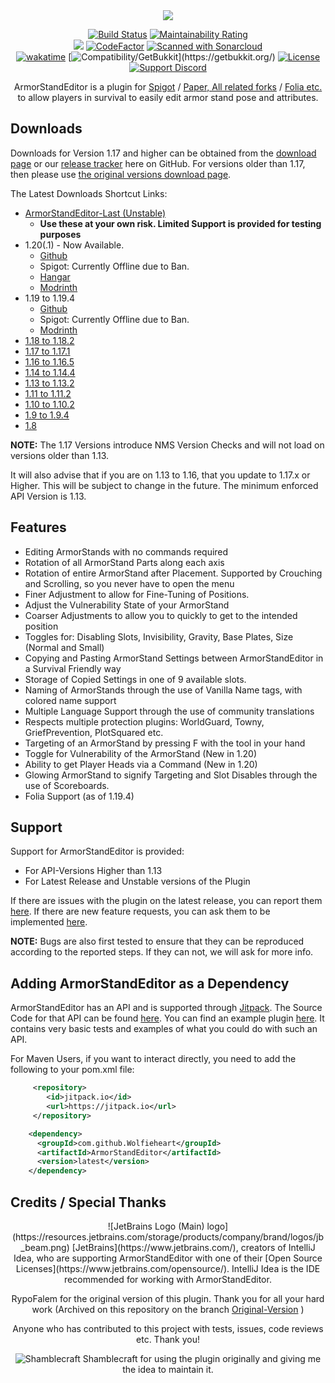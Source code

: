 <div align="center">

<img src="https://github.com/Wolfieheart/ArmorStandEditor/blob/master/ArmorStandEditorHeader.png" />

[![Build Status](https://github.com/Wolfst0rm/ArmorStandEditor/actions/workflows/maven-publish.yml/badge.svg?style=flat)](https://github.com/Wolfst0rm/ArmorStandEditor/actions/workflows/maven-publish.yml)
[![Maintainability Rating](https://sonarcloud.io/api/project_badges/measure?project=wolfieheart_ArmorStandEditor&metric=sqale_rating&style=flat)](https://sonarcloud.io/summary/new_code?id=wolfieheart_ArmorStandEditor)  
[![](https://jitpack.io/v/Wolfieheart/ArmorStandEditor.svg)](https://jitpack.io/#Wolfieheart/ArmorStandEditor)
[![CodeFactor](https://www.codefactor.io/repository/github/wolfieheart/armorstandeditor/badge?style=flat)](https://www.codefactor.io/repository/github/wolfieheart/armorstandeditor)
[![Scanned with Sonarcloud](https://img.shields.io/badge/Scanned%20With-Sonarcloud-orange?style=flat&logo=sonarcloud)](https://sonarcloud.io/summary/new_code?id=Wolfst0rm_ArmorStandEditor)  
[![wakatime](https://wakatime.com/badge/github/Wolfst0rm/ArmorStandEditor.svg?style=flat)](https://wakatime.com/badge/github/Wolfst0rm/ArmorStandEditor)
[![Compatibility/GetBukkit](https://img.shields.io/badge/Compatability-Paper%2C%20Spigot%2C%20Bukkit%20etc.%20(GetBukkit.org)-yellowgreen?style=flat)](https://getbukkit.org/)
[![License](https://img.shields.io/badge/Licence-GNU%20Public%20V3%20-red?style=flat)](https://github.com/Wolfst0rm/ArmorStandEditor/LICENSE.md)
[![Support Discord](https://dcbadge.vercel.app/api/server/3BbJKWpTCj?style=flat)](https://discord.gg/3BbJKWpTCj)

ArmorStandEditor is a plugin for [Spigot](https://www.spigotmc.org/) / [Paper, All related forks](https://papermc.io/downloads/paper) / [Folia etc.](https://github.com/PaperMC/Folia)  to allow players in survival to easily edit armor stand pose and attributes.

</div>

## Downloads
Downloads for Version 1.17 and higher can be obtained from the [download page](https://www.spigotmc.org/resources/armorstandeditor-reborn.94503/) or our [release tracker](https://github.com/Wolfst0rm/ArmorStandEditor/releases) here on GitHub.
For versions older than 1.17, then please use [the original versions download page](https://www.spigotmc.org/resources/armor-stand-editor-dead.7688/).

The Latest Downloads Shortcut Links:
* [ArmorStandEditor-Last (Unstable)](https://github.com/Wolfst0rm/ArmorStandEditor/actions)
  - **Use these at your own risk. Limited Support is provided for testing purposes**
* 1.20(.1) - Now Available.
  * [Github](https://github.com/Wolfieheart/ArmorStandEditor/releases/tag/1.20.1-43.1)
  * Spigot: Currently Offline due to Ban.
  * [Hangar](https://hangar.papermc.io/Wolfieheart/ArmorStandEditor-Reborn/versions/1.20.1-43)
  * [Modrinth](https://modrinth.com/plugin/armorstandeditor-reborn/version/NuCQHkBx)
* 1.19 to 1.19.4
  * [Github](https://github.com/Wolfieheart/ArmorStandEditor/releases/tag/1.19.2-38)
  * Spigot: Currently Offline due to Ban.
  * [Modrinth](https://modrinth.com/plugin/armorstandeditor-reborn/version/1.19.2-38)
* [1.18 to 1.18.2](https://github.com/Wolfieheart/ArmorStandEditor/releases/tag/1.18.2-34.2)
* [1.17 to 1.17.1](https://github.com/Wolfieheart/ArmorStandEditor/releases/tag/1.17.1-30)
* [1.16 to 1.16.5](https://www.spigotmc.org/resources/armor-stand-editor-dead.7688/download?version=342891)
* [1.14 to 1.14.4](https://www.spigotmc.org/resources/armor-stand-editor-dead.7688/download?version=299267)
* [1.13 to 1.13.2](https://www.spigotmc.org/resources/armor-stand-editor-dead.7688/download?version=235185)
* [1.11 to 1.11.2](https://www.spigotmc.org/resources/armor-stand-editor-dead.7688/download?version=152723)
* [1.10 to 1.10.2](https://www.spigotmc.org/resources/armor-stand-editor-dead.7688/download?version=124213)
* [1.9 to 1.9.4](https://www.spigotmc.org/resources/armor-stand-editor-dead.7688/download?version=92457)
* [1.8](https://www.spigotmc.org/resources/armor-stand-editor-dead.7688/download?version=29676)

**NOTE:** The 1.17 Versions introduce NMS Version Checks and will not load on versions older than 1.13.

It will also advise that if you are on 1.13 to 1.16, that you update to 1.17.x or Higher. This will be
subject to change in the future. The minimum enforced API Version is 1.13.

## Features
* Editing ArmorStands with no commands required
* Rotation of all ArmorStand Parts along each axis
* Rotation of entire ArmorStand after Placement. Supported by Crouching and Scrolling, so you never have to open the menu
* Finer Adjustment to allow for Fine-Tuning of Positions.
* Adjust the Vulnerability State of your ArmorStand
* Coarser Adjustments to allow you to quickly to get to the intended position
* Toggles for: Disabling Slots, Invisibility, Gravity, Base Plates, Size (Normal and Small)
* Copying and Pasting ArmorStand Settings between ArmorStandEditor in a Survival Friendly way
* Storage of Copied Settings in one of 9 available slots.
* Naming of ArmorStands through the use of Vanilla Name tags, with colored name support
* Multiple Language Support through the use of community translations
* Respects multiple protection plugins: WorldGuard, Towny, GriefPrevention, PlotSquared etc.
* Targeting of an ArmorStand by pressing F with the tool in your hand
* Toggle for Vulnerability of the ArmorStand (New in 1.20)
* Ability to get Player Heads via a Command (New in 1.20)
* Glowing ArmorStand to signify Targeting and Slot Disables through the use of Scoreboards.
* Folia Support (as of 1.19.4)

## Support
Support for ArmorStandEditor is provided:
* For API-Versions Higher than 1.13
* For Latest Release and Unstable versions of the Plugin

If there are issues with the plugin on the latest release, you can report them [here](https://github.com/Wolfst0rm/ArmorStandEditor/issues/new?assignees=&labels=P1%3A+To+Be+Tested&template=behaviour-bug.yml).
If there are new feature requests, you can ask them to be implemented [here](https://github.com/Wolfst0rm/ArmorStandEditor/issues/new?assignees=&labels=&template=feature-request.yml).

**NOTE:** Bugs are also first tested to ensure that they can be reproduced according to the reported steps. If they can not, we will ask for more info.

## Adding ArmorStandEditor as a Dependency
ArmorStandEditor has an API and is supported through [Jitpack](https://jitpack.io/#Wolfieheart/ArmorStandEditor). The Source Code for that API can be found [here](https://github.com/Wolfieheart/ArmorStandEditor/src/main/java/io/github/rypofalem/armorstandeditor/api). 
You can find an example plugin [here](https://github.com/Wolfieheart/ArmorStandEditor/API-Example-Plugin/src/main/java/io/github/rypofalem/apiexample). It contains very basic tests and examples of what you could do with such an API.

For Maven Users, if you want to interact directly, you need to add the following to your pom.xml file:
```XML
     <repository>
        <id>jitpack.io</id>
        <url>https://jitpack.io</url>
     </repository>
```
```XML
    <dependency>
      <groupId>com.github.Wolfieheart</groupId>
      <artifactId>ArmorStandEditor</artifactId>
      <version>latest</version>
    </dependency>
```


## Credits / Special Thanks
<center>
![JetBrains Logo (Main) logo](https://resources.jetbrains.com/storage/products/company/brand/logos/jb_beam.png)
[JetBrains](https://www.jetbrains.com/), creators of IntelliJ Idea, who are supporting ArmorStandEditor with one of their [Open Source Licenses](https://www.jetbrains.com/opensource/). IntelliJ Idea is the IDE recommended for working with ArmorStandEditor.

RypoFalem for the original version of this plugin. Thank you for all your hard work (Archived on this repository on the branch [Original-Version](https://github.com/Wolfst0rm/ArmorStandEditor/tree/Original-Version) )

Anyone who has contributed to this project with tests, issues, code reviews etc. Thank you!

![Shamblecraft](https://pbs.twimg.com/profile_images/1466015518029193221/lemURPH9_400x400.jpg)
Shamblecraft for using the plugin originally and giving me the idea to maintain it.
</center>
